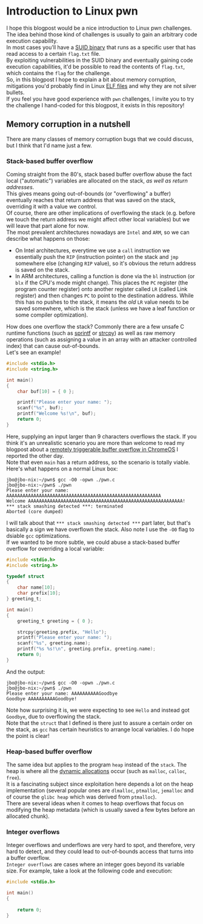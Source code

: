 # Introduction to Linux pwn
I hope this blogpost would be a nice introduction to Linux pwn challenges.  
The idea behind those kind of challenges is usually to gain an arbitrary code execution capability.  
In most cases you'll have a [SUID binary](https://en.wikipedia.org/wiki/Setuid) that runs as a specific user that has read access to a certain `flag.txt` file.  
By exploiting vulnerabilities in the SUID binary and eventually gaining code execution capabilities, it'd be possible to read the contents of `flag.txt`, which contains the `flag` for the challenge.  
So, in this blogpost I hope to explain a bit about memory corruption, mitigations you'd probably find in Linux [ELF files](https://en.wikipedia.org/wiki/Executable_and_Linkable_Format) and why they are not silver bullets.  
If you feel you have good experience with `pwn` challenges, I invite you to try the challenge I hand-coded for this blogpost, it exists in this repository!

## Memory corruption in a nutshell
There are many classes of memory corruption bugs that we could discuss, but I think that I'd name just a few.

### Stack-based buffer overflow
Coming straight from the 80's, stack based buffer overflow abuse the fact local ("automatic") variables are allocated on the stack, *as well as return addresses*.  
This gives means going out-of-bounds (or "overflowing" a buffer) eventually reaches that return address that was saved on the stack, overriding it with a value we control.  
Of course, there are other implications of overflowing the stack (e.g. before we touch the return address we might affect other local variables) but we will leave that part alone for now.  
The most prevalent architectures nowadays are `Intel` and `ARM`, so we can describe what happens on those:

- On Intel architectures, everytime we use a `call` instruction we essentially push the `RIP` (instruction pointer) on the stack and `jmp` somewhere else (changing `RIP` value), so it's obvious the return address is saved on the stack.
- In ARM architectures, calling a function is done via the `bl` instruction (or `blx` if the CPU's mode might change). This places the `PC` register (the program counter register) onto another register called `LR` (called Link register) and then changes `PC` to point to the destination address. While this has no pushes to the stack, it means the *old* `LR` value needs to be saved somewhere, which is the stack (unless we have a leaf function or some compiler optimization).

How does one overflow the stack? Commonly there are a few unsafe C runtime functions (such as [sprintf](https://cplusplus.com/reference/cstdio/sprintf/) or [strcpy](https://cplusplus.com/reference/cstdio/strcpy)) as well as raw memory operations (such as assigning a value in an array with an attacker controlled index) that can cause out-of-bounds.  
Let's see an example!

```c
#include <stdio.h>
#include <string.h>

int main()
{
    char buf[10] = { 0 };

    printf("Please enter your name: ");
    scanf("%s", buf);
    printf("Welcome %s!\n", buf);
    return 0;
}
```

Here, supplying an input larger than 9 characters overflows the stack. If you think it's an unrealistic scenario you are more than welcome to read my blogpost about a [remotely triggerable buffer overflow in ChromeOS](https://www.microsoft.com/en-us/security/blog/2022/08/19/uncovering-a-chromeos-remote-memory-corruption-vulnerability/) I reported the other day.  
Note that even `main` has a return address, so the scenario is totally viable. Here's what happens on a normal Linux box:

```shell
jbo@jbo-nix:~/pwn$ gcc -O0 -opwn ./pwn.c
jbo@jbo-nix:~/pwn$ ./pwn
Please enter your name: AAAAAAAAAAAAAAAAAAAAAAAAAAAAAAAAAAAAAAAAAAAAAAAAAAAAAAAAA
Welcome AAAAAAAAAAAAAAAAAAAAAAAAAAAAAAAAAAAAAAAAAAAAAAAAAAAAAAAAA!
*** stack smashing detected ***: terminated
Aborted (core dumped)
```

I will talk about that `*** stack smashing detected ***` part later, but that's basically a sign we have overflown the stack. Also note I use the `-O0` flag to dsiable `gcc` optimizations.  
If we wanted to be more subtle, we could abuse a stack-based buffer overflow for overriding a local variable:

```c
#include <stdio.h>
#include <string.h>

typedef struct
{
    char name[10];
    char prefix[10];
} greeting_t;

int main()
{
    greeting_t greeting = { 0 };

    strcpy(greeting.prefix, "Hello");
    printf("Please enter your name: ");
    scanf("%s", greeting.name);
    printf("%s %s!\n", greeting.prefix, greeting.name);
    return 0;
}
```

And the output:

```shell
jbo@jbo-nix:~/pwn$ gcc -O0 -opwn ./pwn.c
jbo@jbo-nix:~/pwn$ ./pwn
Please enter your name: AAAAAAAAAAGoodbye
Goodbye AAAAAAAAAAGoodbye!
```

Note how surprising it is, we were expecting to see `Hello` and instead got `Goodbye`, due to overflowing the stack.  
Note that the `struct` that I defined is there just to assure a certain order on the stack, as `gcc` has certain heuristics to arrange local variables. I do hope the point is clear!  

### Heap-based buffer overflow
The same idea but applies to the program `heap` instead of the `stack`. The heap is where all the [dynamic allocations](https://en.wikipedia.org/wiki/C_dynamic_memory_allocation) occur (such as `malloc`, `calloc`, `free`).  
It is a fascinating subject since exploitation here depends a lot on the heap implementation (several popular ones are `dlmalloc`, `ptmalloc`, `jemalloc` and of course the `glibc heap` which was derived from `ptmalloc`).  
There are several ideas when it comes to heap overflows that focus on modifying the heap metadata (which is usually saved a few bytes before an allocated chunk).

### Integer overflows
Integer overflows and underflows are very hard to spot, and therefore, very hard to detect, and they could lead to out-of-bounds access that turns into a buffer overflow.  
`Integer overflows` are cases where an integer goes beyond its variable size. For example, take a look at the following code and execution:

```c
#include <stdio.h>

int main()
{
    
    return 0;
}
```


